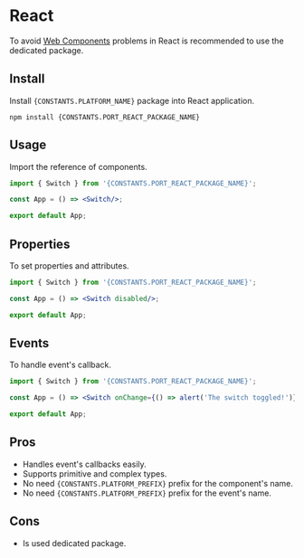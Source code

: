 # React

To avoid [Web Components]({CONSTANTS.WEBCOMPONENT_REFERENCE}) problems in React is recommended to use the dedicated package.

## Install

Install `{CONSTANTS.PLATFORM_NAME}` package into React application.

```shell
npm install {CONSTANTS.PORT_REACT_PACKAGE_NAME}
```

## Usage

Import the reference of components.

```jsx
import { Switch } from '{CONSTANTS.PORT_REACT_PACKAGE_NAME}';

const App = () => <Switch/>;

export default App;
```

## Properties

To set properties and attributes.

```jsx
import { Switch } from '{CONSTANTS.PORT_REACT_PACKAGE_NAME}';

const App = () => <Switch disabled/>;

export default App;
```

## Events

To handle event's callback.

```jsx
import { Switch } from '{CONSTANTS.PORT_REACT_PACKAGE_NAME}';

const App = () => <Switch onChange={() => alert('The switch toggled!')} />;

export default App;
```

## Pros

- Handles event's callbacks easily.
- Supports primitive and complex types.
- No need `{CONSTANTS.PLATFORM_PREFIX}` prefix for the component's name.
- No need `{CONSTANTS.PLATFORM_PREFIX}` prefix for the event's name.

## Cons

- Is used dedicated package.
